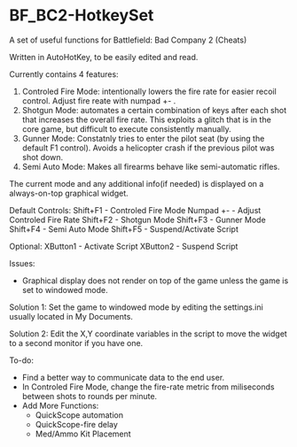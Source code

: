 # BF_BC2-HotkeySet
A set of useful functions for Battlefield: Bad Company 2 (Cheats)

Written in AutoHotKey, to be easily edited and read.

Currently contains 4 features:
1. Controled Fire Mode: intentionally lowers the fire rate for easier recoil control. Adjust fire reate with numpad +- .
2. Shotgun Mode: automates a certain combination of keys after each shot that increases the overall fire rate. This exploits a glitch that is in the core game, but difficult to execute consistently manually.
3. Gunner Mode: Constatnly tries to enter the pilot seat (by using the default F1 control). Avoids a helicopter crash if the previous pilot was shot down.
4. Semi Auto Mode: Makes all firearms behave like semi-automatic rifles.

The current mode and any additional info(if needed) is displayed on a always-on-top graphical widget.

Default Controls:
Shift+F1 - Controled Fire Mode
  Numpad +- - Adjust Controled Fire Rate
Shift+F2 - Shotgun Mode
Shift+F3 - Gunner Mode
Shift+F4 - Semi Auto Mode
Shift+F5 - Suspend/Activate Script 

Optional:
XButton1 - Activate Script
XButton2 - Suspend Script


Issues:
* Graphical display does not render on top of the game unless the game is set to windowed mode.

Solution 1: Set the game to windowed mode by editing the settings.ini usually located in My Documents.

Solution 2: Edit the X,Y coordinate variables in the script to move the widget to a second monitor if you have one.


To-do:
* Find a better way to communicate data to the end user.
* In Controled Fire Mode, change the fire-rate metric from miliseconds between shots to rounds per minute.
* Add More Functions:
   - QuickScope automation
   - QuickScope-fire delay
   - Med/Ammo Kit Placement
